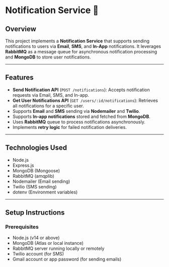 # Notification Service 🚀

## Overview
This project implements a **Notification Service** that supports sending notifications to users via **Email**, **SMS**, and **In-App** notifications. It leverages **RabbitMQ** as a message queue for asynchronous notification processing and **MongoDB** to store user notifications.

---

## Features
- **Send Notification API** (`POST /notifications`): Accepts notification requests via Email, SMS, and In-app.
- **Get User Notifications API** (`GET /users/:id/notifications`): Retrieves all notifications for a specific user.
- Supports **Email** and **SMS** sending via **Nodemailer** and **Twilio**.
- Supports **In-app notifications** stored and fetched from **MongoDB**.
- Uses **RabbitMQ** queue to process notifications asynchronously.
- Implements **retry logic** for failed notification deliveries.

---

## Technologies Used
- Node.js
- Express.js
- MongoDB (Mongoose)
- RabbitMQ (amqplib)
- Nodemailer (Email sending)
- Twilio (SMS sending)
- dotenv (Environment variables)

---

## Setup Instructions

### Prerequisites
- Node.js (v14 or above)
- MongoDB (Atlas or local instance)
- RabbitMQ server running locally or remotely
- Twilio account (for SMS)
- Gmail account or app password (for sending emails)